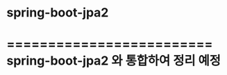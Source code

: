 # spring-boot-jpa2  
=========================  
spring-boot-jpa2  와 통합하여 정리 예정  
==========================

